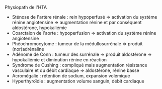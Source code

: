 Physiopath de l\'HTA

-   Sténose de l\'artère rénale : rein hypoperfusé =\> activation du
    système rénine angiotensine =\> augmentation rénine et par
    conséquent aldostérone, hypokaliémie
-   Coarctaion de l\'aorte : hypoperfusion =\> activation du système
    rénine angiotensine
-   Phéochromocytome : tumeur de la médullosurrénale =\> produit
    (nor)adrénaline
-   Adénome de Conn : tumeur des surrénale =\> produit aldostérone =\>
    hypokaliémie et diminution rénine en réaction
-   Syndrome de Cushing : compliqué mais augmentation résistance
    vasculaire et du débit cardiaque =\> aldostérone, rénine basse
-   Acromégalie : rétention de sodium, expansion volémique
-   Hyperthyroïdie : augmentation volume sanguin, débit cardiaque
